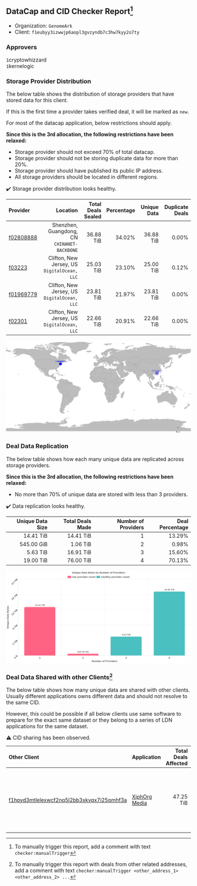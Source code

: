 ## DataCap and CID Checker Report[^1]
 - Organization: `GenomeArk`
 - Client: `f1eubyy3izwwjp6aopl3gvzyndb7c3hw7kyy2o7ty`
### Approvers
`1`cryptowhizzard<br/>`1`kernelogic


### Storage Provider Distribution
The below table shows the distribution of storage providers that have stored data for this client.

If this is the first time a provider takes verified deal, it will be marked as `new`.

For most of the datacap application, below restrictions should apply.

**Since this is the 3rd allocation, the following restrictions have been relaxed:**
 - Storage provider should not exceed 70% of total datacap.
 - Storage provider should not be storing duplicate data for more than 20%.
 - Storage provider should have published its public IP address.
 - All storage providers should be located in different regions.

✔️ Storage provider distribution looks healthy.

| Provider                                              |                                        Location | Total Deals Sealed | Percentage | Unique Data | Duplicate Deals |
| :---------------------------------------------------- | ----------------------------------------------: | -----------------: | ---------: | ----------: | --------------: |
| [f02808888](https://filfox.info/en/address/f02808888) | Shenzhen, Guangdong, CN<br/>`CHINANET-BACKBONE` |          36.88 TiB |     34.02% |   36.88 TiB |           0.00% |
| [f03223](https://filfox.info/en/address/f03223)       | Clifton, New Jersey, US<br/>`DigitalOcean, LLC` |          25.03 TiB |     23.10% |   25.00 TiB |           0.12% |
| [f01969779](https://filfox.info/en/address/f01969779) | Clifton, New Jersey, US<br/>`DigitalOcean, LLC` |          23.81 TiB |     21.97% |   23.81 TiB |           0.00% |
| [f02301](https://filfox.info/en/address/f02301)       | Clifton, New Jersey, US<br/>`DigitalOcean, LLC` |          22.66 TiB |     20.91% |   22.66 TiB |           0.00% |

<img src="https://raw.githubusercontent.com/data-preservation-programs/filplus-checker-assets/main/filecoin-project/filecoin-plus-large-datasets/issues/2146/1698629108727.png"/>

### Deal Data Replication
The below table shows how each many unique data are replicated across storage providers.


**Since this is the 3rd allocation, the following restrictions have been relaxed:**
- No more than 70% of unique data are stored with less than 3 providers.

✔️ Data replication looks healthy.

| Unique Data Size | Total Deals Made | Number of Providers | Deal Percentage |
| ---------------: | ---------------: | ------------------: | --------------: |
|        14.41 TiB |        14.41 TiB |                   1 |          13.29% |
|       545.00 GiB |         1.06 TiB |                   2 |           0.98% |
|         5.63 TiB |        16.91 TiB |                   3 |          15.60% |
|        19.00 TiB |        76.00 TiB |                   4 |          70.13% |

<img src="https://raw.githubusercontent.com/data-preservation-programs/filplus-checker-assets/main/filecoin-project/filecoin-plus-large-datasets/issues/2146/1698629109326.png"/>

### Deal Data Shared with other Clients[^3]
The below table shows how many unique data are shared with other clients.
Usually different applications owns different data and should not resolve to the same CID.

However, this could be possible if all below clients use same software to prepare for the exact same dataset or they belong to a series of LDN applications for the same dataset.

⚠️ CID sharing has been observed.

| Other Client                                                                                                          | Application                                                                                   | Total Deals Affected | Unique CIDs | Approvers                                                                                                                                                                  |
| :-------------------------------------------------------------------------------------------------------------------- | :-------------------------------------------------------------------------------------------- | -------------------: | ----------: | :------------------------------------------------------------------------------------------------------------------------------------------------------------------------- |
| [f1hpyd3mtlelexwcf2nq5l2bb3xkvqx7i25pmhf3a](https://filfox.info/en/address/f1hpyd3mtlelexwcf2nq5l2bb3xkvqx7i25pmhf3a) | [XiphOrg Media](https://github.com/filecoin-project/filecoin-plus-large-datasets/issues/2021) |            47.25 TiB |         995 | `1`1ane-1<br/>`1`Bitrise0111<br/>`1`cryptowhizzard<br/>`1`GaryGJG<br/>`1`Joss-Hua<br/>`1`laurarenpanda<br/>`1`newwebgroup<br/>`1`Normalnoise<br/>`1`psh0691<br/>`1`spaceT9 |

[^1]: To manually trigger this report, add a comment with text `checker:manualTrigger`

[^2]: Deals from those addresses are combined into this report as they are specified with `checker:manualTrigger`

[^3]: To manually trigger this report with deals from other related addresses, add a comment with text `checker:manualTrigger <other_address_1> <other_address_2> ...`

